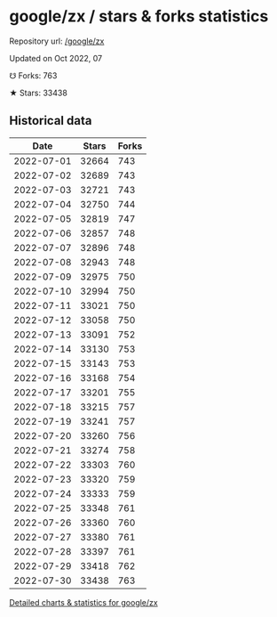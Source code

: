# google/zx / stars & forks statistics

Repository url: [/google/zx](https://github.com/google/zx)

Updated on Oct 2022, 07

☋ Forks: 763

★ Stars: 33438

## Historical data
| Date | Stars | Forks |
|------|-------|-------|
| 2022-07-01 | 32664 | 743 | 
| 2022-07-02 | 32689 | 743 | 
| 2022-07-03 | 32721 | 743 | 
| 2022-07-04 | 32750 | 744 | 
| 2022-07-05 | 32819 | 747 | 
| 2022-07-06 | 32857 | 748 | 
| 2022-07-07 | 32896 | 748 | 
| 2022-07-08 | 32943 | 748 | 
| 2022-07-09 | 32975 | 750 | 
| 2022-07-10 | 32994 | 750 | 
| 2022-07-11 | 33021 | 750 | 
| 2022-07-12 | 33058 | 750 | 
| 2022-07-13 | 33091 | 752 | 
| 2022-07-14 | 33130 | 753 | 
| 2022-07-15 | 33143 | 753 | 
| 2022-07-16 | 33168 | 754 | 
| 2022-07-17 | 33201 | 755 | 
| 2022-07-18 | 33215 | 757 | 
| 2022-07-19 | 33241 | 757 | 
| 2022-07-20 | 33260 | 756 | 
| 2022-07-21 | 33274 | 758 | 
| 2022-07-22 | 33303 | 760 | 
| 2022-07-23 | 33320 | 759 | 
| 2022-07-24 | 33333 | 759 | 
| 2022-07-25 | 33348 | 761 | 
| 2022-07-26 | 33360 | 760 | 
| 2022-07-27 | 33380 | 761 | 
| 2022-07-28 | 33397 | 761 | 
| 2022-07-29 | 33418 | 762 | 
| 2022-07-30 | 33438 | 763 | 


[Detailed charts & statistics for google/zx](https://reviewgithub.com/rep/google/zx)
